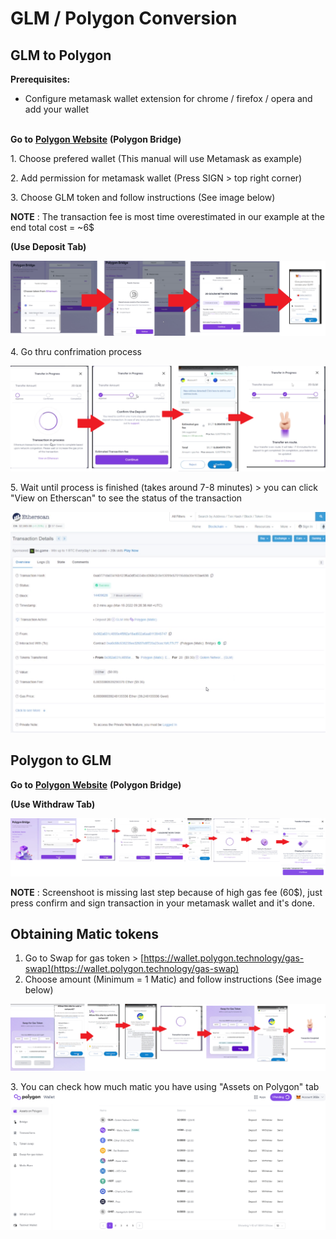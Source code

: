 # GLM / Polygon Conversion

## GLM to Polygon

**Prerequisites:**

* Configure metamask wallet extension for chrome / firefox / opera and add your wallet

\
**Go to** [**Polygon Website**](https://wallet.polygon.technology/login?next=%2Fbridge) **(Polygon Bridge)**&#x20;

1\. Choose prefered wallet (This manual will use Metamask as example)

2\. Add permission for metamask wallet (Press SIGN > top right corner)

3\. Choose GLM token and follow instructions (See image below)

**NOTE** : The transaction fee is most time overestimated in our example at the end total cost = \~6$

**(Use Deposit Tab)**

![](<../.gitbook/assets/full1 (1).png>)

4\. Go thru confrimation process&#x20;

![](../.gitbook/assets/full2.png)

5\. Wait until process is finished (takes around 7-8 minutes) > you can click "View on Etherscan" to see the status of the transaction

![](../.gitbook/assets/12.png)

## Polygon to GLM

**Go to** [**Polygon Website**](https://wallet.polygon.technology/login?next=%2Fbridge) **(Polygon Bridge)**&#x20;

**(Use Withdraw Tab)**&#x20;

![](../.gitbook/assets/fullb1.png)

**NOTE** : Screenshoot is missing last step because of high gas fee (60$), just press confirm and sign transaction in your metamask wallet and it's done.

## Obtaining Matic tokens

1. Go to Swap for gas token > [https://wallet.polygon.technology/gas-swap](https://wallet.polygon.technology/gas-swap)
2. Choose amount (Minimum = 1 Matic) and follow instructions (See image below)

![](../.gitbook/assets/fulla2.png)

3\. You can check how much matic you have using "Assets on Polygon" tab![](<../.gitbook/assets/polygon-wal (1).png>)

